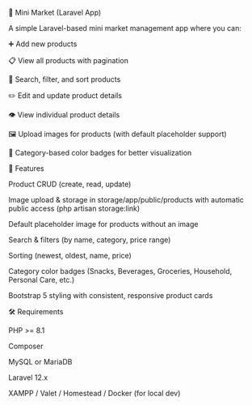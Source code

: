 🛒 Mini Market (Laravel App)

A simple Laravel-based mini market management app where you can:

➕ Add new products

📋 View all products with pagination

🔎 Search, filter, and sort products

✏️ Edit and update product details

👁 View individual product details

🖼 Upload images for products (with default placeholder support)

🎨 Category-based color badges for better visualization

🚀 Features

Product CRUD (create, read, update)

Image upload & storage in storage/app/public/products with automatic public access (php artisan storage:link)

Default placeholder image for products without an image

Search & filters (by name, category, price range)

Sorting (newest, oldest, name, price)

Category color badges (Snacks, Beverages, Groceries, Household, Personal Care, etc.)

Bootstrap 5 styling with consistent, responsive product cards

🛠 Requirements

PHP >= 8.1

Composer

MySQL or MariaDB

Laravel 12.x

XAMPP / Valet / Homestead / Docker (for local dev)
